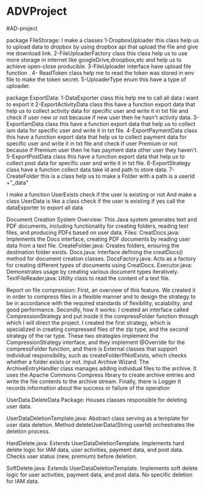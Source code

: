 # ADVProject

#AD-project

package FileStorage: I make a classes 1-DropboxUploader this class help us to upload data to dropbox
by using dropbox api that upload the file and give me download link.
2-FileUploaderFactory class this class help us to use more storage in internet like googleDrive,droopbox,etc
and help us to achieve open-close producible.
3-FileUploader interface have upload file function .
4- ReadToken class help me to read the token was stored in env file to make the token secret.
5-UploaderType enum this have a type of uploader.

package ExportData: 1-DataExporter class this help me to call all data i want to export it
2-ExportActivityData class this have a function export data that help us to collect activity data
for specific user and write it in txt file and check if user new or not because if new user then he hasn't
activity data.
3-ExportIamData class this have a function export data that help us to collect iam data
for specific user and write it in txt file.
4-ExportPaymentData class this have a function export data that help us to collect payment data
for specific user and write it in txt file and check if user Premium or not because if  Premium user then he
has payment data other user they haven't.
5-ExportPostData class this have a function export data that help us to collect post data
for specific user and write it in txt file.
6-ExportStrategy class have a function collect data take id and path to store data.
7- CreateFolder this is a class help us to make a Folder with a path is a userId +"_data"

I make a function UserExists check if the user is existing or not
And make a class UserData is like a class check if the user is existing if yes call the dataExporter to export all data



Document Creation System
Overview:
This Java system generates text and PDF documents, including functionality for creating folders, reading text files, and producing PDFs based on user data.
Files:
CreatDocs.java:
Implements the Docs interface, creating PDF documents by reading user data from a text file.
CreateFolder.java:
Creates folders, ensuring the destination folder exists.
Docs.java:
Interface defining the creatDocs() method for document creation classes.
DocsFactory.java:
Acts as a factory for creating different types of documents using CreatDocs.
Executor.java:
Demonstrates usage by creating various document types iteratively.
TextFileReader.java:
Utility class to read the content of a text file.


Report on file compression: First, an overview of this feature. We created it in order to compress files in a flexible manner and to design the strategy to be in accordance with the required standards of flexibility, scalability, and good performance.
Secondly, how it works:
I created an interface called CompressionStrategy and put inside it the compressFolder function through which I will direct the project. I created the first strategy, which is specialized in creating compressed files of the zip type, and the second strategy of the rar type. These two strategies implement the CompressionStrategy interface, and they implement @Override for the compressFolder function, and there is External classes that support individual responsibility, such as createFolderIfNotExists, which checks whether a folder exists or not.
Input Archive Wizard:
The ArchiveEntryHandler class manages adding individual files to the archive. It uses the Apache Commons Compress library to create archive entries and write the file contents to the archive stream.
Finally, there is Logger
It records information about the success or failure of the operation



UserData.DeleteData Package:
Houses classes responsible for deleting user data.


UserDataDeletionTemplate.java:
Abstract class serving as a template for user data deletion.
Method deleteUserData(String userId) orchestrates the deletion process.


HardDelete.java:
Extends UserDataDeletionTemplate.
Implements hard delete logic for IAM data, user activities, payment data, and post data.
Checks user status (new, premium) before deletion.


SoftDelete.java:
Extends UserDataDeletionTemplate.
Implements soft delete logic for user activities, payment data, and post data.
No specific deletion for IAM data.
